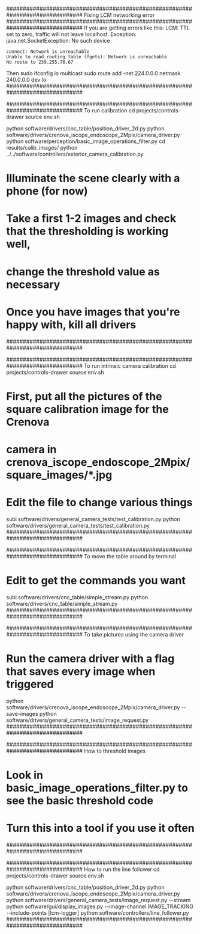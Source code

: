 ###############################################################################
Fixing LCM networking error
###############################################################################
If you are getting errors like this:
    LCM: TTL set to zero, traffic will not leave localhost.
    Exception: java.net.SocketException: No such device

    connect: Network is unreachable
    Unable to read routing table (fgets): Network is unreachable
    No route to 239.255.76.67
Then
   sudo ifconfig lo multicast
   sudo route add -net 224.0.0.0 netmask 240.0.0.0 dev lo
###############################################################################


###############################################################################
To run calibration
cd projects/controls-drawer
source env.sh

python software/drivers/cnc_table/position_driver_2d.py
python software/drivers/crenova_iscope_endoscope_2Mpix/camera_driver.py
python software/perception/basic_image_operations_filter.py
cd results/calib_images/
python ../../software/controllers/exterior_camera_calibration.py
# Illuminate the scene clearly with a phone (for now)
# Take a first 1-2 images and check that the thresholding is working well,
# change the threshold value as necessary

# Once you have images that you're happy with, kill all drivers
###############################################################################


###############################################################################
To run intrinsic camera calibration
cd projects/controls-drawer
source env.sh

# First, put all the pictures of the square calibration image for the Crenova
#    camera in crenova_iscope_endoscope_2Mpix/square_images/*.jpg
# Edit the file to change various things
subl software/drivers/general_camera_tests/test_calibration.py
python software/drivers/general_camera_tests/test_calibration.py
###############################################################################


###############################################################################
To move the table around by terminal

# Edit to get the commands you want
subl software/drivers/cnc_table/simple_stream.py
python software/drivers/cnc_table/simple_stream.py
###############################################################################


###############################################################################
To take pictures using the camera driver

# Run the camera driver with a flag that saves every image when triggered
python software/drivers/crenova_iscope_endoscope_2Mpix/camera_driver.py --save-images
python software/drivers/general_camera_tests/image_request.py
###############################################################################


###############################################################################
How to threshold images

# Look in basic_image_operations_filter.py to see the basic threshold code
# Turn this into a tool if you use it often
###############################################################################


###############################################################################
How to run the line follower
cd projects/controls-drawer
source env.sh

python software/drivers/cnc_table/position_driver_2d.py
python software/drivers/crenova_iscope_endoscope_2Mpix/camera_driver.py
python software/drivers/general_camera_tests/image_request.py --stream
python software/gui/display_images.py --image-channel IMAGE_TRACKING --include-points
[lcm-logger]
python software/controllers/line_follower.py
###############################################################################
